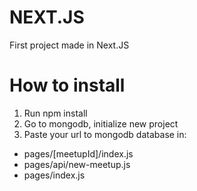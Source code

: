 # NEXT.JS
First project made in Next.JS

# How to install
1. Run npm install
2. Go to mongodb, initialize new project
3. Paste your url to mongodb database in:
  - pages/[meetupId]/index.js 
  - pages/api/new-meetup.js 
  - pages/index.js 
